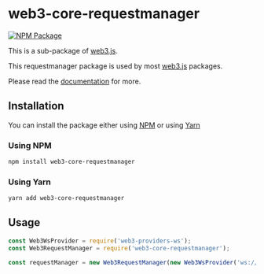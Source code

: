 # web3-core-requestmanager

[![NPM Package][npm-image]][npm-url]

This is a sub-package of [web3.js][repo].

This requestmanager package is used by most [web3.js][repo] packages.

Please read the [documentation][docs] for more.

## Installation

You can install the package either using [NPM](https://www.npmjs.com/package/web3-core-requestmanager) or using [Yarn](https://yarnpkg.com/package/web3-core-requestmanager)

### Using NPM

```bash
npm install web3-core-requestmanager
```

### Using Yarn

```bash
yarn add web3-core-requestmanager
```

## Usage

```js
const Web3WsProvider = require('web3-providers-ws');
const Web3RequestManager = require('web3-core-requestmanager');

const requestManager = new Web3RequestManager(new Web3WsProvider('ws://localhost:8546'));
```

[docs]: http://web3js.readthedocs.io/en/1.0/
[repo]: https://github.com/ethereum/web3.js
[npm-image]: https://img.shields.io/npm/v/web3-core-requestmanager.svg
[npm-url]: https://npmjs.org/package/web3-core-requestmanager
